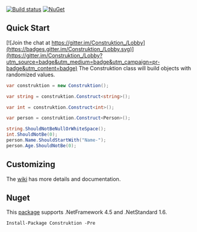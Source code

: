 [![Build status](https://ci.appveyor.com/api/projects/status/elx7hqdcjl9v46mf?svg=true)](https://ci.appveyor.com/project/JoeGannon/construktion)
[![NuGet](http://img.shields.io/nuget/v/Construktion.svg)](https://www.nuget.org/packages/Construktion/)

Quick Start
---

[![Join the chat at https://gitter.im/Construktion_/Lobby](https://badges.gitter.im/Construktion_/Lobby.svg)](https://gitter.im/Construktion_/Lobby?utm_source=badge&utm_medium=badge&utm_campaign=pr-badge&utm_content=badge)
The Construktion class will build objects with randomized values.

```c#
var construktion = new Construktion();

var string = construktion.Construct<string>();

var int = construktion.Construct<int>();

var person = construktion.Construct<Person>();

string.ShouldNotBeNullOrWhiteSpace();
int.ShouldNotBe(0);
person.Name.ShouldStartWith("Name-");
person.Age.ShouldNotBe(0);

```

Customizing
---
The [wiki](https://github.com/Construktion/Construktion/wiki) has more details and documentation. 

Nuget
---
This [package](https://www.nuget.org/packages/Construktion) supports .NetFramework 4.5 and .NetStandard 1.6.
```
Install-Package Construktion -Pre
```
